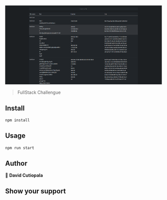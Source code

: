 [![table](https://raw.githubusercontent.com/cutioluis/FrontEnd_FileCSV/master/src/images/banner.PNG "table")](https://raw.githubusercontent.com/cutioluis/FrontEnd_FileCSV/master/src/images/banner.PNG "table")

> FullStack Challengue

## Install

```sh
npm install
```

## Usage

```sh
npm run start
```

## Author

👤 **David Cutiopala**

## Show your support
